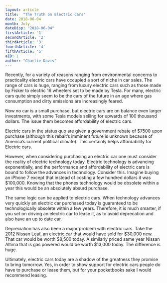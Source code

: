 ```yaml
---
layout: article 
title:  "The Truth on Electric Cars" 
date: 2018-06-04 
month: July
dateDisp: "2018-06-04"
firstArticle: '1'
secondArticle: '2'
thirdArticle: '3'
fourthArticle: '4'
fifthArticle: '5'
aID: 1 
author: "Charlie Davis" 
---
```



Recently, for a variety of reasons ranging from environmental concerns to practicality electric cars have occupied a sort of niche in car sales. The range of cars is huge, ranging from luxury electric cars such as those made by Fisker to electric 16 wheelers set to be made by Tesla. For many, electric cars quite simply seem to be the cars of the future in an age where gas consumption and dirty emissions are increasingly feared. 

Now no car is a small purchase, but electric cars are on balance even larger investments, with some Tesla models selling for upwards of 100 thousand dollars. The issue them becomes affordability of electric cars. 

Electric cars in the status quo are given a government rebate of $7500 upon purchase (although this rebait’s imminent future is unknown because of America’s current political climate). This certainly helps affordability for Electric cars. 

However, when considering purchasing an electric car one must consider the reality of electric technology today. Electric technology is advancing exponentially, and the performance and affordability of electric cars is bound to follow the advances in technology. 
Consider this. Imagine buying an iPhone 7 except that instead of costing a few hundred dollars it was $100,000. Knowing that the phones technology would be obsolete within a year this would be an absolutely absurd purchase. 

The same logic can be applied to electric cars. When technology advances very quickly an electric car purchased today is guaranteed to be technologically obsolete within a few years. Therefore, it is much smarter, if you set on driving an electric car to lease it, as to avoid deprecation and also have an up to date car. 

Depreciation has also been a major problem with electric cars. Take the 2012 Nissan Leaf, an electric car that would have sold for $30,000 new. That car would be worth $8,500 today. A similarly priced same year Nissan Altima that is gas powered would be worth $13,000 today. The difference is huge.

Ultimately, electric cars today are a shadow of the greatness they promise to bring tomorrow. Yes, in order to show support for electric cars people do have to purchase or lease them, but for your pocketbooks sake I would recommend leasing. 